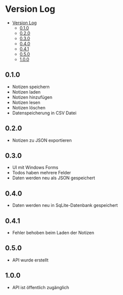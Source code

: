 # Version Log

- [Version Log](#version-log)
  - [0.1.0](#010)
  - [0.2.0](#020)
  - [0.3.0](#030)
  - [0.4.0](#040)
  - [0.4.1](#041)
  - [0.5.0](#050)
  - [1.0.0](#100)

## 0.1.0

- Notizen speichern
- Notizen laden
- Notizen hinzufügen
- Notizen lesen
- Notizen löschen
- Datenspeicherung in CSV Datei

## 0.2.0

- Notizen zu JSON exportieren

## 0.3.0

- UI mit Windows Forms
- Todos haben mehrere Felder
- Daten werden neu als JSON gespeichert

## 0.4.0

- Daten werden neu in SqLite-Datenbank gespeichert

## 0.4.1

- Fehler behoben beim Laden der Notizen

## 0.5.0

- API wurde erstellt

## 1.0.0

- API ist öffentlich zugänglich